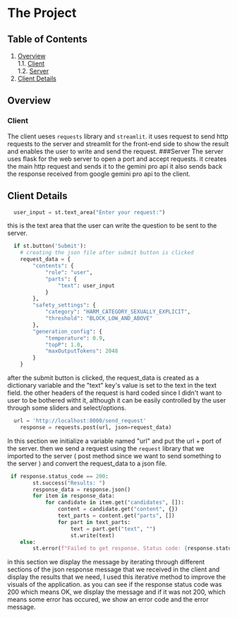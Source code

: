 # The Project
## Table of Contents
1. [Overview](#overview)  
  1.1. [Client](#client)  
  1.2. [ Server](#server)  
2. [Client Details](#client-details)  

## Overview
### Client
The client ueses ` requests ` library and ` streamlit `.
it uses request to send http requests to the server and streamlit for the front-end side to show the result and enables the user to write and send the request.
###Server
The server uses flask for the web server to open a port and accept requests. it creates the main http request and sends it to the gemini pro api
it also sends back the response received from google gemini pro api to the client.

## Client Details
```python
  user_input = st.text_area("Enter your request:")
```
this is the text area that the user can write the question to be sent to the server.
```python
  if st.button('Submit'):
    # creating the json file after submit button is clicked
    request_data = {
        "contents": {
            "role": "user",
            "parts": {
                "text": user_input
            }
        },
        "safety_settings": {
            "category": "HARM_CATEGORY_SEXUALLY_EXPLICIT",
            "threshold": "BLOCK_LOW_AND_ABOVE"
        },
        "generation_config": {
            "temperature": 0.9,
            "topP": 1.0,
            "maxOutputTokens": 2048
        }
    }
```
after the submit button is clicked, the request_data is created as a dictionary variable and the "text" key's value is set to the text in the text field.
the other headers of the request is hard coded since I didn't want to user to be bothered witht it, although it can be easily controlled by the user through some sliders and select/options.
```python
  url = 'http://localhost:8000/send_request'
    response = requests.post(url, json=request_data)
```
In this section we initialize a variable named "url" and put the url + port of the server.
then we send a request using the `request` library that we imported to the server ( post method since we want to send something to the server ) and convert the request_data to a json file.
```python
 if response.status_code == 200:
        st.success("Results: ")
        response_data = response.json()
        for item in response_data:
            for candidate in item.get("candidates", []):
                content = candidate.get("content", {})
                text_parts = content.get("parts", [])
                for part in text_parts:
                    text = part.get("text", "")
                    st.write(text)
    else:
        st.error(f"Failed to get response. Status code: {response.status_code}")
```
in this section we display the message by iterating through different sections of the json response message that we received in the client and display the results that we need,
I used this iterative method to improve the visuals of the application.
as you can see if the response status code was 200 which means OK, we display the message and if it was not 200, which means some error has occured, we show an error code and the error message.

